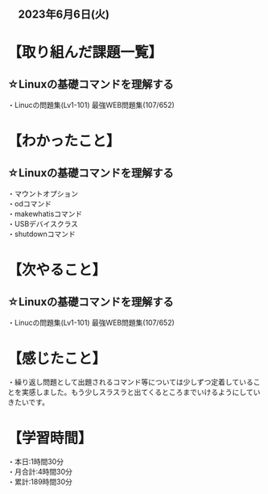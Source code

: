 ## 　2023年6月6日(火)
# 【取り組んだ課題一覧】
## ☆Linuxの基礎コマンドを理解する
・Linucの問題集(Lv1-101) 最強WEB問題集(107/652)<br>
# 【わかったこと】
## ☆Linuxの基礎コマンドを理解する
・マウントオプション<br>
・odコマンド<br>
・makewhatisコマンド<br>
・USBデバイスクラス<br>
・shutdownコマンド<br>
# 【次やること】
## ☆Linuxの基礎コマンドを理解する
・Linucの問題集(Lv1-101) 最強WEB問題集(107/652)
# 【感じたこと】
・繰り返し問題として出題されるコマンド等については少しずつ定着していることを実感しました。もう少しスラスラと出てくるところまでいけるようにしていきたいです。
# 【学習時間】
・本日:1時間30分<br>
・月合計:4時間30分<br>
・累計:189時間30分
